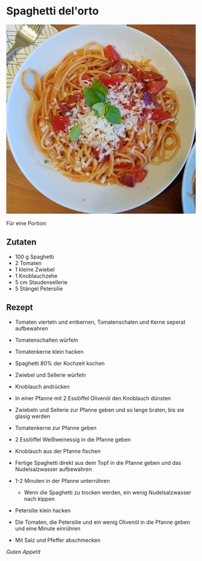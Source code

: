 # Spaghetti del'orto

![img](imgs/Spaghetti_del_orto.jpg)

Für eine Portion:

## Zutaten
- 100 g Spaghetti
- 2 Tomaten
- 1 kleine Zwiebel
- 1 Knoblauchzehe
- 5 cm Staudensellerie
- 5 Stängel Petersilie

## Rezept
- Tomaten vierteln und entkernen, Tomatenschalen und Kerne seperat aufbewahren

- Tomatenschalten würfeln

- Tomatenkerne klein hacken

- Spaghetti 80% der Kochzeit kochen

- Zwiebel und Sellerie würfeln

- Knoblauch andrücken

- In einer Pfanne mit 2 Esslöffel Olivenöl den Knoblauch dünsten

- Zwiebeln und Sellerie zur Pfanne geben und so lange braten, bis sie glasig werden

- Tomatenkerne zur Pfanne geben

- 2 Esslöffel Weißweinessig in die Pfanne geben

- Knoblauch aus der Pfanne fischen

- Fertige Spaghetti direkt aus dem Topf in die Pfanne geben und das Nudelsalzwasser aufbewahren

- 1-2 Minuten in der Pfanne unterrühren
  - Wenn die Spaghetti zu trocken werden, ein wenig Nudelsalzwasser nach kippen

- Petersilie klein hacken

- Die Tomaten, die Petersilie und ein wenig Olivenöl in die Pfanne geben und eine Minute einrühren

- Mit Salz und Pfeffer abschmecken

*Guten Appetit*
